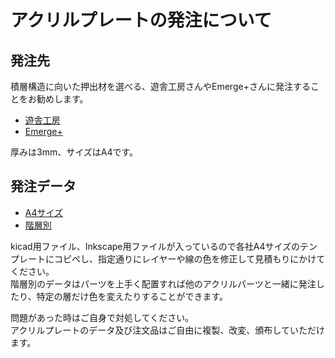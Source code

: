 # アクリルプレートの発注について
## 発注先
積層構造に向いた押出材を選べる、遊舎工房さんやEmerge+さんに発注することをお勧めします。  
- [遊舎工房](https://shop.yushakobo.jp/products/lasercut)
- [Emerge+](https://www.emergeplus.jp)  

厚みは3mm、サイズはA4です。
## 発注データ  
- [A4サイズ](https://github.com/Taro-Hayashi/Shotgun-CherryPie-AcrylicCase/releases/download/acrylic/shotguncpc_A4.zip)
- [階層別](https://github.com/Taro-Hayashi/Shotgun-CherryPie-AcrylicCase/releases/download/acrylic/shotguncpc_Vanilla.zip)

kicad用ファイル、Inkscape用ファイルが入っているので各社A4サイズのテンプレートにコピペし、指定通りにレイヤーや線の色を修正して見積もりにかけてください。  
階層別のデータはパーツを上手く配置すれば他のアクリルパーツと一緒に発注したり、特定の層だけ色を変えたりすることができます。  

問題があった時はご自身で対処してください。  
アクリルプレートのデータ及び注文品はご自由に複製、改変、頒布していただけます。
